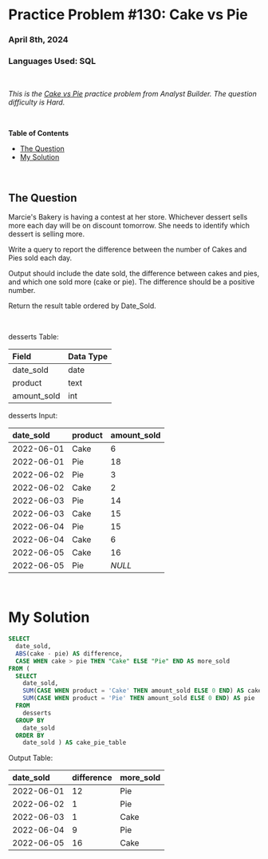 # **Practice Problem #130: Cake vs Pie**
### April 8th, 2024
### Languages Used: SQL

<br>

*This is the [Cake vs Pie](https://www.analystbuilder.com/questions/cake-vs-pie-rSDbF) practice problem from Analyst Builder. The question difficulty is Hard.*

<br>

**Table of Contents**

-   [The Question](#the-question)
-   [My Solution](#my-solution)
  
<br>

## The Question

Marcie's Bakery is having a contest at her store. Whichever dessert sells more each day will be on discount tomorrow. She needs to identify which dessert is selling more.

Write a query to report the difference between the number of Cakes and Pies sold each day.

Output should include the date sold, the difference between cakes and pies, and which one sold more (cake or pie). The difference should be a positive number.

Return the result table ordered by Date_Sold.

<br>

desserts Table:

| Field       | Data Type |
| :---------- | :-------- |
| date_sold   | date      |
| product     | text      |
| amount_sold | int       |

desserts Input:

| date_sold  | product | amount_sold |
| :--------- | :------ | :---------- |
| 2022-06-01 | Cake    | 6           |
| 2022-06-01 | Pie     | 18          |
| 2022-06-02 | Pie     | 3           |
| 2022-06-02 | Cake    | 2           |
| 2022-06-03 | Pie     | 14          |
| 2022-06-03 | Cake    | 15          |
| 2022-06-04 | Pie     | 15          |
| 2022-06-04 | Cake    | 6           |
| 2022-06-05 | Cake    | 16          |
| 2022-06-05 | Pie     | _NULL_      |

<br>

# My Solution

``` SQL
SELECT
  date_sold,
  ABS(cake - pie) AS difference,
  CASE WHEN cake > pie THEN "Cake" ELSE "Pie" END AS more_sold
FROM (
  SELECT 
    date_sold,
    SUM(CASE WHEN product = 'Cake' THEN amount_sold ELSE 0 END) AS cake,
    SUM(CASE WHEN product = 'Pie' THEN amount_sold ELSE 0 END) AS pie
  FROM 
    desserts
  GROUP BY
    date_sold
  ORDER BY
    date_sold ) AS cake_pie_table
```

Output Table:

| date_sold  | difference | more_sold |
| :--------- | :--------- | :-------- |
| 2022-06-01 | 12         | Pie       |
| 2022-06-02 | 1          | Pie       |
| 2022-06-03 | 1          | Cake      |
| 2022-06-04 | 9          | Pie       |
| 2022-06-05 | 16         | Cake      |